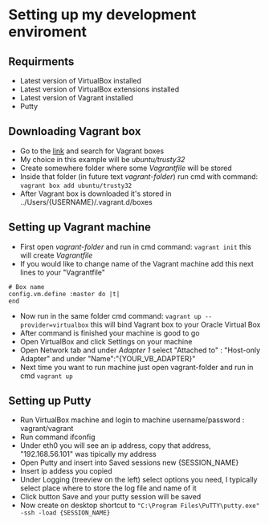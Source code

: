 # Setting up my development enviroment

## Requirments

- Latest version of VirtualBox installed
- Latest version of VirtualBox extensions installed
- Latest version of Vagrant installed
- Putty

## Downloading Vagrant box

- Go to the [link](https://app.vagrantup.com/boxes/search) and search for Vagrant boxes
- My choice in this example will be *ubuntu/trusty32*
- Create somewhere folder where some *Vagrantfile* will be stored
- Inside that folder (in future text *vagrant-folder*) run cmd with command: ```vagrant box add ubuntu/trusty32```
- After Vagrant box is downloaded it's stored in ../Users/{USERNAME}/.vagrant.d/boxes

## Setting up Vagrant machine

- First open *vagrant-folder* and run in cmd command: ```vagrant init``` this will create *Vagrantfile*
- If you would like to change name of the Vagrant machine add this next lines to your "Vagrantfile"
``` 
# Box name
config.vm.define :master do |t|
end
```
- Now run in the same folder cmd command: ```vagrant up --provider=virtualbox``` this will bind Vagrant box to your Oracle Virtual Box
- After command is finished your machine is good to go
- Open VirtualBox and click Settings on your machine
- Open Network tab and under *Adapter 1* select "Attached to" : "Host-only Adapter" and under "Name":"{YOUR_VB_ADAPTER}"
- Next time you want to run machine just open vagrant-folder and run in cmd ```vagrant up```

## Setting up Putty

- Run VirtualBox machine and login to machine username/password : vagrant/vagrant
- Run command ifconfig
- Under eth0 you will see an ip address, copy that address, "192.168.56.101" was tipically my address
- Open Putty and insert into Saved sessions new {SESSION_NAME}
- Insert ip addess you copied
- Under Logging (treeview on the left) select options you need, I typically select place where to store the log file and name of it
- Click button Save and your putty session will be saved
- Now create on desktop shortcut to ```"C:\Program Files\PuTTY\putty.exe" -ssh -load {SESSION_NAME}```


